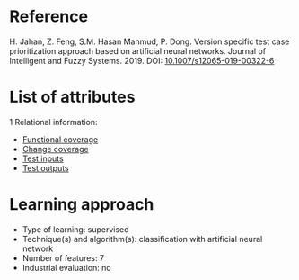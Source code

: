 # Reference

H. Jahan, Z. Feng, S.M. Hasan Mahmud, P. Dong. Version specific test case prioritization approach based on artificial neural networks. Journal of Intelligent and Fuzzy Systems. 2019. DOI: [10.1007/s12065-019-00322-6](https://www.doi.org/10.1007/s12065-019-00322-6)

# List of attributes

1 Relational information:
* [Functional coverage](../../attributes/relational/test-case/coverage/functional-coverage.md)
* [Change coverage](../../attributes/relational/test-case/coverage/change-coverage.md)
* [Test inputs](../../attributes/relational/program/test-inputs.md)
* [Test outputs](../../attributes/relational/program/test-outputs.md)

# Learning approach

* Type of learning: supervised
* Technique(s) and algorithm(s): classification with artificial neural network
* Number of features: 7
* Industrial evaluation: no